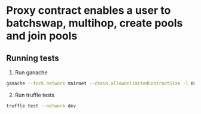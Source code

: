 # Proxy contract enables a user to batchswap, multihop, create pools and join pools

## Running tests
1. Run ganache
```bash
ganache --fork.network mainnet --chain.allowUnlimitedContractSize -l 0x4C4B400
```

2. Run truffle tests
```bash
truffle test --network dev
```
